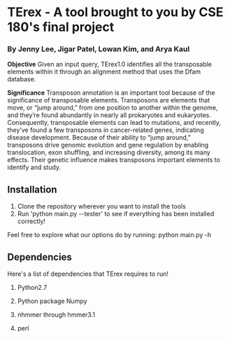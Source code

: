 # TErex - A tool brought to you by CSE 180's final project 
### By Jenny Lee, Jigar Patel, Lowan Kim, and Arya Kaul


**Objective**
Given an input query, TErex1.0 identifies all the transposable elements within it through
an alignment method that uses the Dfam database.

**Significance**
Transposon annotation is an important tool because of the significance of transposable
elements. Transposons are elements that move, or “jump around,” from one position to
another within the genome, and they’re found abundantly in nearly all prokaryotes and
eukaryotes. Consequently, transposable elements can lead to mutations, and recently,
they’ve found a few transposons in cancer-related genes, indicating disease
development. Because of their ability to “jump around,” transposons drive genomic
evolution and gene regulation by enabling translocation, exon shuffling, and increasing
diversity, among its many effects. Their genetic influence makes transposons important
elements to identify and study.

## Installation
1. Clone the repository wherever you want to install the tools
2. Run 'python main.py --tester' to see if everything has been installed correctly!

Feel free to explore what our options do by running:
python main.py -h

## Dependencies
Here's a list of dependencies that TErex requires to run!




1. Python2.7 


2. Python package Numpy


3. nhmmer through hmmer3.1


4. perl
